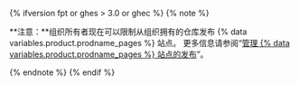 {% ifversion fpt or ghes > 3.0 or ghec %}
{% note %}

**注意：**组织所有者现在可以限制从组织拥有的仓库发布 {% data variables.product.prodname_pages %} 站点。 更多信息请参阅“[管理 {% data variables.product.prodname_pages %} 站点的发布](/organizations/managing-organization-settings/managing-the-publication-of-github-pages-sites-for-your-organization)”。

{% endnote %}
{% endif %}

